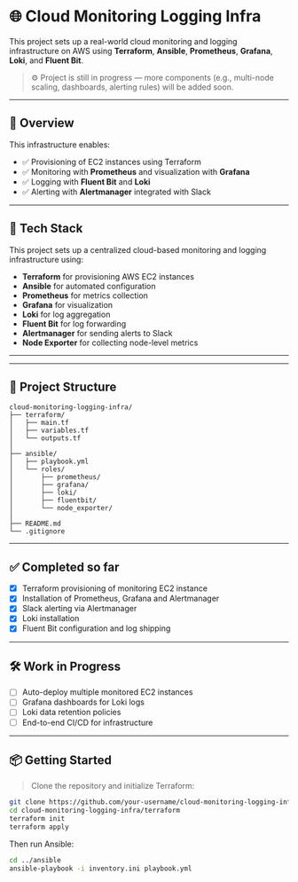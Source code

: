 # 🌐 Cloud Monitoring Logging Infra

This project sets up a real-world cloud monitoring and logging infrastructure on AWS using **Terraform**, **Ansible**, **Prometheus**, **Grafana**, **Loki**, and **Fluent Bit**.

> ⚙️ Project is still in progress — more components (e.g., multi-node scaling, dashboards, alerting rules) will be added soon.

---

## 📌 Overview

This infrastructure enables:

- ✅ Provisioning of EC2 instances using Terraform
- ✅ Monitoring with **Prometheus** and visualization with **Grafana**
- ✅ Logging with **Fluent Bit** and **Loki**
- ✅ Alerting with **Alertmanager** integrated with Slack

---

## 🚀 Tech Stack

This project sets up a centralized cloud-based monitoring and logging infrastructure using:

- **Terraform** for provisioning AWS EC2 instances
- **Ansible** for automated configuration
- **Prometheus** for metrics collection
- **Grafana** for visualization
- **Loki** for log aggregation
- **Fluent Bit** for log forwarding
- **Alertmanager** for sending alerts to Slack
- **Node Exporter** for collecting node-level metrics

---






---

## 📁 Project Structure

```text
cloud-monitoring-logging-infra/
├── terraform/
│   ├── main.tf
│   ├── variables.tf
│   └── outputs.tf
│
├── ansible/
│   ├── playbook.yml
│   └── roles/
│       ├── prometheus/
│       ├── grafana/
│       ├── loki/
│       ├── fluentbit/
│       └── node_exporter/
│
├── README.md
└── .gitignore
```

---

## ✅ Completed so far

- [x] Terraform provisioning of monitoring EC2 instance
- [x] Installation of Prometheus, Grafana and Alertmanager
- [x] Slack alerting via Alertmanager
- [x] Loki installation
- [x] Fluent Bit configuration and log shipping

---

## 🛠️ Work in Progress

- [ ] Auto-deploy multiple monitored EC2 instances
- [ ] Grafana dashboards for Loki logs
- [ ] Loki data retention policies
- [ ] End-to-end CI/CD for infrastructure

---

## 📦 Getting Started

> Clone the repository and initialize Terraform:
```bash
git clone https://github.com/your-username/cloud-monitoring-logging-infra.git
cd cloud-monitoring-logging-infra/terraform
terraform init
terraform apply  
```
Then run Ansible:
```bash
cd ../ansible
ansible-playbook -i inventory.ini playbook.yml
```

